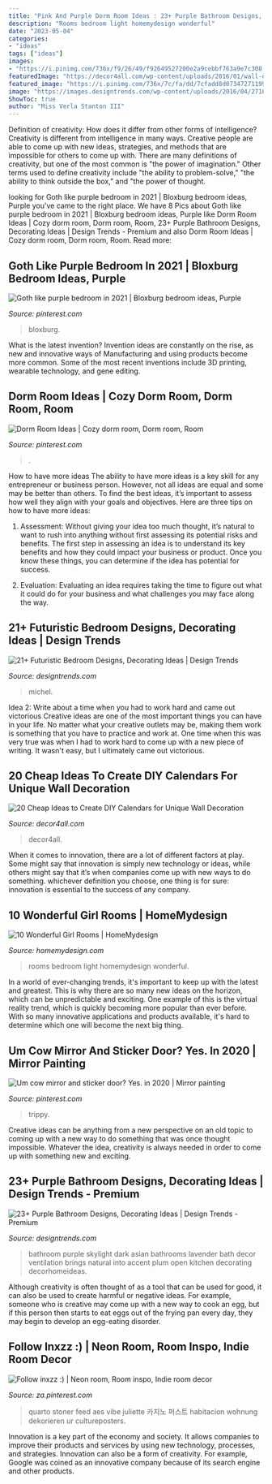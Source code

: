 ```yaml
---
title: "Pink And Purple Dorm Room Ideas : 23+ Purple Bathroom Designs, Decorating Ideas"
description: "Rooms bedroom light homemydesign wonderful"
date: "2023-05-04"
categories:
- "ideas"
tags: ["ideas"]
images:
- "https://i.pinimg.com/736x/f9/26/49/f92649527200e2a9cebbf763a9e7c308.jpg"
featuredImage: "https://decor4all.com/wp-content/uploads/2016/01/wall-decoration-ideas-diy-calendar-20.jpg"
featured_image: "https://i.pinimg.com/736x/7c/fa/dd/7cfadd8d07347271199046b942fb4877.jpg"
image: "https://images.designtrends.com/wp-content/uploads/2016/04/27104722/Colorful-Bedroom-Design-Idea.jpg"
ShowToc: true
author: "Miss Verla Stanton III"
---
```



Definition of creativity: How does it differ from other forms of intelligence?
Creativity is different from intelligence in many ways. Creative people are able to come up with new ideas, strategies, and methods that are impossible for others to come up with. 
There are many definitions of creativity, but one of the most common is "the power of imagination." Other terms used to define creativity include "the ability to problem-solve," "the ability to think outside the box," and "the power of thought.

	

		
looking for Goth like purple bedroom in 2021 | Bloxburg bedroom ideas, Purple you've came to the right place. We have 8 Pics about Goth like purple bedroom in 2021 | Bloxburg bedroom ideas, Purple like Dorm Room Ideas | Cozy dorm room, Dorm room, Room, 23+ Purple Bathroom Designs, Decorating Ideas | Design Trends - Premium and also Dorm Room Ideas | Cozy dorm room, Dorm room, Room. Read more:
		
    
## Goth Like Purple Bedroom In 2021 | Bloxburg Bedroom Ideas, Purple

<img loading=lazy src="https://i.pinimg.com/736x/f9/26/49/f92649527200e2a9cebbf763a9e7c308.jpg" onerror="this.onerror=null;this.src='https://tse4.mm.bing.net/th?id=OIP.9e8_n1RPV8IyYLzdyW9-TAHaJ3&amp;pid=15.1';" alt="Goth like purple bedroom in 2021 | Bloxburg bedroom ideas, Purple">

_Source: pinterest.com_

>bloxburg. 

	

What is the latest invention?
Invention ideas are constantly on the rise, as new and innovative ways of Manufacturing and using products become more common. Some of the most recent inventions include 3D printing, wearable technology, and gene editing.

    
## Dorm Room Ideas | Cozy Dorm Room, Dorm Room, Room

<img loading=lazy src="https://i.pinimg.com/736x/7c/fa/dd/7cfadd8d07347271199046b942fb4877.jpg" onerror="this.onerror=null;this.src='https://tse4.mm.bing.net/th?id=OIP.6I0Fy0sUscm6Z2yXviuVnAHaJ3&amp;pid=15.1';" alt="Dorm Room Ideas | Cozy dorm room, Dorm room, Room">

_Source: pinterest.com_

>. 

	

How to have more ideas
The ability to have more ideas is a key skill for any entrepreneur or business person. However, not all ideas are equal and some may be better than others. To find the best ideas, it’s important to assess how well they align with your goals and objectives. Here are three tips on how to have more ideas:
1. Assessment: Without giving your idea too much thought, it’s natural to want to rush into anything without first assessing its potential risks and benefits. The first step in assessing an idea is to understand its key benefits and how they could impact your business or product. Once you know these things, you can determine if the idea has potential for success.

2. Evaluation: Evaluating an idea requires taking the time to figure out what it could do for your business and what challenges you may face along the way.

    
## 21+ Futuristic Bedroom Designs, Decorating Ideas | Design Trends

<img loading=lazy src="https://images.designtrends.com/wp-content/uploads/2016/04/27104722/Colorful-Bedroom-Design-Idea.jpg" onerror="this.onerror=null;this.src='https://tse3.mm.bing.net/th?id=OIP.3mlwSwm47wfopncUkvHnDAHaFj&amp;pid=15.1';" alt="21+ Futuristic Bedroom Designs, Decorating Ideas | Design Trends">

_Source: designtrends.com_

>michel. 

	

Idea 2: Write about a time when you had to work hard and came out victorious
Creative ideas are one of the most important things you can have in your life. No matter what your creative outlets may be, making them work is something that you have to practice and work at. One time when this was very true was when I had to work hard to come up with a new piece of writing. It wasn't easy, but I ultimately came out victorious.

    
## 20 Cheap Ideas To Create DIY Calendars For Unique Wall Decoration

<img loading=lazy src="https://decor4all.com/wp-content/uploads/2016/01/wall-decoration-ideas-diy-calendar-20.jpg" onerror="this.onerror=null;this.src='https://tse3.mm.bing.net/th?id=OIP.1t6kmT8llrQVBgYKZHzhLAHaJ3&amp;pid=15.1';" alt="20 Cheap Ideas to Create DIY Calendars for Unique Wall Decoration">

_Source: decor4all.com_

>decor4all. 

	

When it comes to innovation, there are a lot of different factors at play. Some might say that innovation is simply new technology or ideas, while others might say that it’s when companies come up with new ways to do something. whichever definition you choose, one thing is for sure: innovation is essential to the success of any company.

    
## 10 Wonderful Girl Rooms | HomeMydesign

<img loading=lazy src="http://homemydesign.com/wp-content/uploads/2014/01/wonderful-light-girl-bedroom.jpg" onerror="this.onerror=null;this.src='https://tse2.mm.bing.net/th?id=OIP.GCbEBMNu35vGos0v9WORtwHaLH&amp;pid=15.1';" alt="10 Wonderful Girl Rooms | HomeMydesign">

_Source: homemydesign.com_

>rooms bedroom light homemydesign wonderful. 

	

In a world of ever-changing trends, it's important to keep up with the latest and greatest. This is why there are so many new ideas on the horizon, which can be unpredictable and exciting. One example of this is the virtual reality trend, which is quickly becoming more popular than ever before. With so many innovative applications and products available, it's hard to determine which one will become the next big thing.

    
## Um Cow Mirror And Sticker Door? Yes. In 2020 | Mirror Painting

<img loading=lazy src="https://i.pinimg.com/736x/e8/d8/83/e8d88324139431e55f5098a3129aeff7.jpg" onerror="this.onerror=null;this.src='https://tse3.mm.bing.net/th?id=OIP.05i21uGR-LD00-6vl0vCPgHaJ3&amp;pid=15.1';" alt="Um cow mirror and sticker door? Yes. in 2020 | Mirror painting">

_Source: pinterest.com_

>trippy. 

	

Creative ideas can be anything from a new perspective on an old topic to coming up with a new way to do something that was once thought impossible. Whatever the idea, creativity is always needed in order to come up with something new and exciting.

    
## 23+ Purple Bathroom Designs, Decorating Ideas | Design Trends - Premium

<img loading=lazy src="https://images.designtrends.com/wp-content/uploads/2016/03/04090718/Well-Purple-Bathroom-Design.jpg" onerror="this.onerror=null;this.src='https://tse2.mm.bing.net/th?id=OIP.JKRvlh51GA9FLK-YHojLzQHaLH&amp;pid=15.1';" alt="23+ Purple Bathroom Designs, Decorating Ideas | Design Trends - Premium">

_Source: designtrends.com_

>bathroom purple skylight dark asian bathrooms lavender bath decor ventilation brings natural into accent plum open kitchen decorating decorhomeideas. 

	

Although creativity is often thought of as a tool that can be used for good, it can also be used to create harmful or negative ideas. For example, someone who is creative may come up with a new way to cook an egg, but if this person then starts to eat eggs out of the frying pan every day, they may begin to develop an egg-eating disorder.

    
## Follow Inxzz :) | Neon Room, Room Inspo, Indie Room Decor

<img loading=lazy src="https://i.pinimg.com/736x/92/de/9d/92de9d956da8b7ae0a89164ce3d8ba92.jpg" onerror="this.onerror=null;this.src='https://tse4.mm.bing.net/th?id=OIP.tH2ukkoTEdYLJ9WU7EWtGwHaNK&amp;pid=15.1';" alt="Follow inxzz :) | Neon room, Room inspo, Indie room decor">

_Source: za.pinterest.com_

>quarto stoner feed aes vibe juliette 카지노 퍼스트 habitacion wohnung dekorieren ur cultureposters. 

	

Innovation is a key part of the economy and society. It allows companies to improve their products and services by using new technology, processes, and strategies. Innovation can also be a form of creativity. For example, Google was coined as an innovative company because of its search engine and other products.

